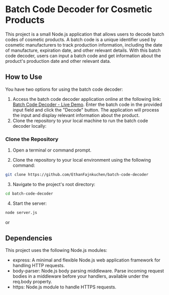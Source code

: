 <!DOCTYPE html>
<html>

<body>
  <h1>Batch Code Decoder for Cosmetic Products</h1>
  <p>
    This project is a small Node.js application that allows users to decode batch codes of cosmetic products. A batch
    code is a unique identifier used by cosmetic manufacturers to track production information, including the date of
    manufacture, expiration date, and other relevant details. With this batch code decoder, users can input a batch code
    and get information about the product's production date and other relevant data.
  </p>

<h2>How to Use</h2>
<p>
  You have two options for using the batch code decoder:
</p>
<ol>
  <li>Access the batch code decoder application online at the following link:
    <a href="https://potent-alive-trunk.glitch.me/">Batch Code Decoder - Live Demo</a>. Enter the batch code in the provided
    input field and click the "Decode" button. The application will process the input and display relevant information
    about the product.</li>
  <li>Clone the repository to your local machine to run the batch code decoder locally:</li>
</ol>

### Clone the Repository

1. Open a terminal or command prompt.

2. Clone the repository to your local environment using the following command:

```bash
git clone https://github.com/EthanFajnkuchen/batch-code-decoder
```

3. Navigate to the project's root directory:

```bash
cd batch-code-decoder
```

4. Start the server:

```bash
node server.js 
```
or 



  <h2>Dependencies</h2>
  <p>
    This project uses the following Node.js modules: 
  <ul>
    <li>express: A minimal and flexible Node.js web application framework for handling HTTP requests.</li>
    <li>body-parser: Node.js body parsing middleware. Parse incoming request bodies in a middleware before your handlers,
      available under the req.body property.</li>
    <li>https: Node.js module to handle HTTPS requests.</li>
  </ul>


</body>

</html>
